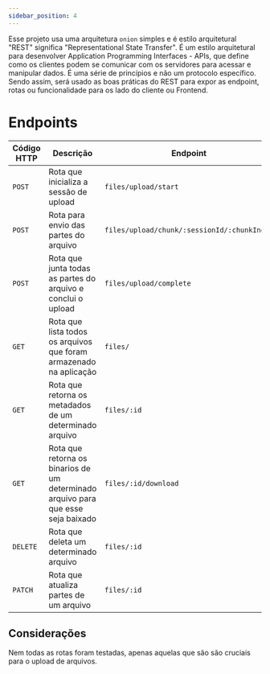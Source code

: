 ```yaml
---
sidebar_position: 4
---
```


Esse projeto usa uma arquitetura `onion` simples e é estilo arquitetural  "REST" significa "Representational State Transfer". 
É um estilo arquitetural para desenvolver Application Programming Interfaces - APIs, que define como os clientes podem se comunicar com os servidores para acessar e manipular dados. É uma série de princípios e não um protocolo específico. Sendo assim, será usado
as boas práticas do REST para expor as endpoint, rotas ou funcionalidade para os lado do cliente ou Frontend.

# Endpoints

|Código HTTP | Descrição | Endpoint |
|------------|-----------|----------|
|`POST` | Rota que inicializa a sessão de upload | `files/upload/start` | 
|`POST` | Rota para envio das partes do arquivo  | `files/upload/chunk/:sessionId/:chunkIndex` |
|`POST` | Rota que junta todas as partes do arquivo e conclui o upload | `files/upload/complete`|
|`GET` | Rota que lista todos os arquivos que foram armazenado na aplicação | `files/` |
|`GET` | Rota que retorna os metadados de um determinado arquivo | `files/:id` |
|`GET` | Rota que retorna os binarios de um determinado arquivo para que esse seja baixado | `files/:id/download` | 
|`DELETE` | Rota que deleta um determinado arquivo | `files/:id` |
|`PATCH` | Rota que atualiza partes de um arquivo | `files/:id` |

## Considerações
Nem todas as rotas foram testadas, apenas aquelas que são são cruciais para o upload de arquivos. 
